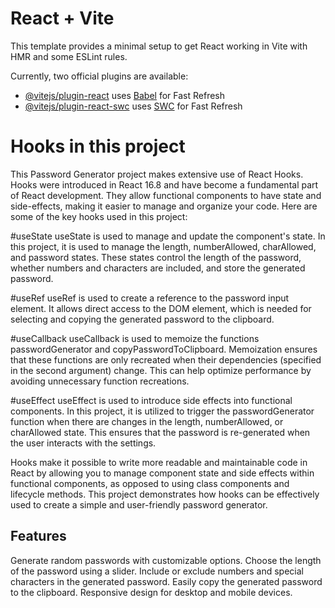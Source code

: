 # React + Vite

This template provides a minimal setup to get React working in Vite with HMR and some ESLint rules.

Currently, two official plugins are available:

- [@vitejs/plugin-react](https://github.com/vitejs/vite-plugin-react/blob/main/packages/plugin-react/README.md) uses [Babel](https://babeljs.io/) for Fast Refresh
- [@vitejs/plugin-react-swc](https://github.com/vitejs/vite-plugin-react-swc) uses [SWC](https://swc.rs/) for Fast Refresh

<h1>Hooks in this project</h1>
This Password Generator project makes extensive use of React Hooks. Hooks were introduced in React 16.8 and have become a fundamental part of React development. They allow functional components to have state and side-effects, making it easier to manage and organize your code. Here are some of the key hooks used in this project:

#useState
useState is used to manage and update the component's state. In this project, it is used to manage the length, numberAllowed, charAllowed, and password states. These states control the length of the password, whether numbers and characters are included, and store the generated password.

#useRef
useRef is used to create a reference to the password input element. It allows direct access to the DOM element, which is needed for selecting and copying the generated password to the clipboard.

#useCallback
useCallback is used to memoize the functions passwordGenerator and copyPasswordToClipboard. Memoization ensures that these functions are only recreated when their dependencies (specified in the second argument) change. This can help optimize performance by avoiding unnecessary function recreations.

#useEffect
useEffect is used to introduce side effects into functional components. In this project, it is utilized to trigger the passwordGenerator function when there are changes in the length, numberAllowed, or charAllowed state. This ensures that the password is re-generated when the user interacts with the settings.

Hooks make it possible to write more readable and maintainable code in React by allowing you to manage component state and side effects within functional components, as opposed to using class components and lifecycle methods. This project demonstrates how hooks can be effectively used to create a simple and user-friendly password generator.

<h2> Features </h2>
Generate random passwords with customizable options.
Choose the length of the password using a slider.
Include or exclude numbers and special characters in the generated password.
Easily copy the generated password to the clipboard.
Responsive design for desktop and mobile devices.
